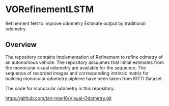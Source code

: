 # VORefinementLSTM
Refinement Net to improve odometry Estimate output by traditional odometry


## Overview

The repository contains implementation of Refinement to refine odmetry of an autonomous vehicle. The repository assuumes that initial estimates from the monocular visual odometry are available for the sequence. The sequence of recorded images and corresponding intrinsic matrix for building monocular odometry pipleine have been taken from KITTI Dataset.

The code for monocular odometry is this repository:

https://github.com/tan-may16/Visual-Odometry.git


